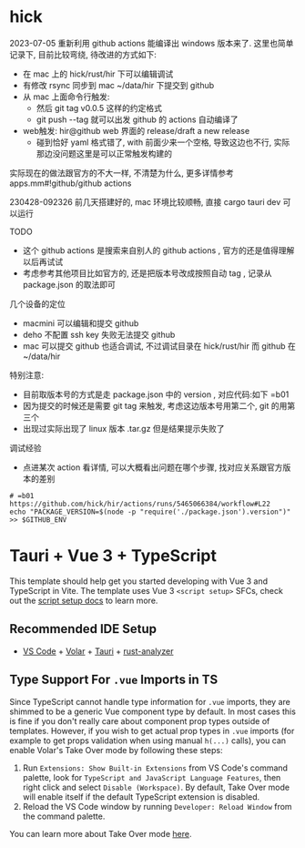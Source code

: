# hick

2023-07-05 重新利用 github actions 能编译出 windows 版本来了.  这里也简单记录下, 目前比较弯绕, 待改进的方式如下:

* 在 mac 上的 hick/rust/hir 下可以编辑调试
* 有修改 rsync 同步到 mac ~/data/hir 下提交到 github
* 从 mac 上面命令行触发:
  - 然后 git tag v0.0.5 这样的约定格式
  - git push --tag 就可以出发 github 的 actions 自动编译了
* web触发: hir@github web 界面的 release/draft a new release 
  - 碰到恰好 yaml 格式错了, with 前面少来一个空格, 导致这边也不行, 实际那边没问题这里是可以正常触发构建的

实际现在的做法跟官方的不大一样, 不清楚为什么, 更多详情参考 apps.mm#!github/github actions

230428-092326 前几天搭建好的, mac 环境比较顺畅, 直接 cargo tauri dev 可以运行

TODO

  * 这个 github actions 是搜索来自别人的 github actions , 官方的还是值得理解以后再试试
  * 考虑参考其他项目比如官方的, 还是把版本号改成按照自动 tag , 记录从 package.json 的取法即可

几个设备的定位

  * macmini 可以编辑和提交 github
  * deho 不配置 ssh key 失败无法提交 github
  * mac 可以提交 github 也适合调试, 不过调试目录在 hick/rust/hir 而 github 在 ~/data/hir


特别注意:

  * 目前取版本号的方式是走 package.json 中的 version , 对应代码:如下 =b01
  * 因为提交的时候还是需要 git tag 来触发, 考虑这边版本号用第二个, git 的用第三个
  * 出现过实际出现了 linux 版本 .tar.gz 但是结果提示失败了

调试经验

  * 点进某次 action 看详情, 可以大概看出问题在哪个步骤, 找对应关系跟官方版本的差别
  
```shell
# =b01 https://github.com/hick/hir/actions/runs/5465066384/workflow#L22 
echo "PACKAGE_VERSION=$(node -p "require('./package.json').version")" >> $GITHUB_ENV
```

# Tauri + Vue 3 + TypeScript

This template should help get you started developing with Vue 3 and TypeScript in Vite. The template uses Vue 3 `<script setup>` SFCs, check out the [script setup docs](https://v3.vuejs.org/api/sfc-script-setup.html#sfc-script-setup) to learn more.

## Recommended IDE Setup

- [VS Code](https://code.visualstudio.com/) + [Volar](https://marketplace.visualstudio.com/items?itemName=Vue.volar) + [Tauri](https://marketplace.visualstudio.com/items?itemName=tauri-apps.tauri-vscode) + [rust-analyzer](https://marketplace.visualstudio.com/items?itemName=rust-lang.rust-analyzer)

## Type Support For `.vue` Imports in TS

Since TypeScript cannot handle type information for `.vue` imports, they are shimmed to be a generic Vue component type by default. In most cases this is fine if you don't really care about component prop types outside of templates. However, if you wish to get actual prop types in `.vue` imports (for example to get props validation when using manual `h(...)` calls), you can enable Volar's Take Over mode by following these steps:

1. Run `Extensions: Show Built-in Extensions` from VS Code's command palette, look for `TypeScript and JavaScript Language Features`, then right click and select `Disable (Workspace)`. By default, Take Over mode will enable itself if the default TypeScript extension is disabled.
2. Reload the VS Code window by running `Developer: Reload Window` from the command palette.

You can learn more about Take Over mode [here](https://github.com/johnsoncodehk/volar/discussions/471).
